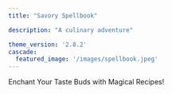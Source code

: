 ```yaml
---
title: "Savory Spellbook"

description: "A culinary adventure"

theme_version: '2.8.2'
cascade:
  featured_image: '/images/spellbook.jpeg'
---
```

Enchant Your Taste Buds with Magical Recipes!
